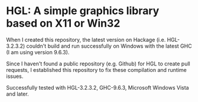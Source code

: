 # HGL: A simple graphics library based on X11 or Win32

When I created this repository, the latest version on Hackage (i.e. HGL-3.2.3.2) couldn't build and run successfully on Windows with the latest GHC (I am using version 9.6.3).

Since I haven't found a public repository (e.g. Github) for HGL to create pull requests, I established this repository to fix these compilation and runtime issues.

Successfully tested with HGL-3.2.3.2, GHC-9.6.3, Microsoft Windows Vista and later.
